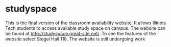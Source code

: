 # studyspace
This is the final version of the classroom availability website. It allows Illinois Tech students to access available study space on campus. The website can be found at http://studyspace.great-site.net/ .To see the features of the website select Siegel Hall 118. The website is still undergoing work
